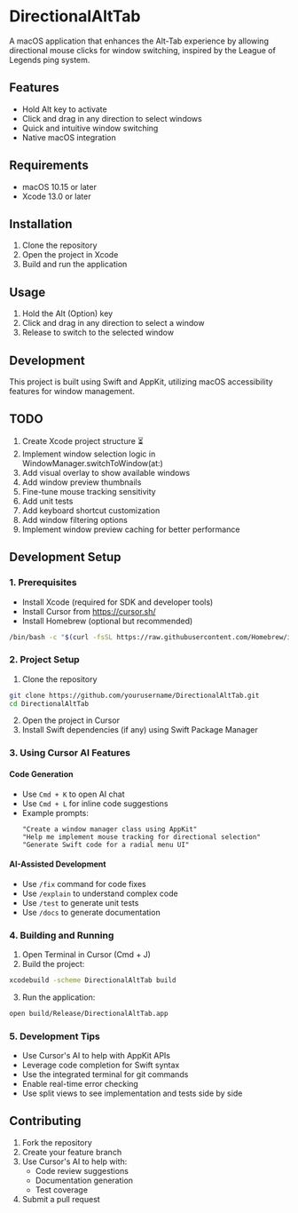 # DirectionalAltTab

A macOS application that enhances the Alt-Tab experience by allowing directional mouse clicks for window switching, inspired by the League of Legends ping system.

## Features

- Hold Alt key to activate
- Click and drag in any direction to select windows
- Quick and intuitive window switching
- Native macOS integration

## Requirements

- macOS 10.15 or later
- Xcode 13.0 or later

## Installation

1. Clone the repository
2. Open the project in Xcode
3. Build and run the application

## Usage

1. Hold the Alt (Option) key
2. Click and drag in any direction to select a window
3. Release to switch to the selected window

## Development

This project is built using Swift and AppKit, utilizing macOS accessibility features for window management.

## TODO
1. Create Xcode project structure ⏳
2. Implement window selection logic in WindowManager.switchToWindow(at:)
3. Add visual overlay to show available windows
4. Add window preview thumbnails
5. Fine-tune mouse tracking sensitivity
6. Add unit tests
7. Add keyboard shortcut customization
8. Add window filtering options
9. Implement window preview caching for better performance

## Development Setup

### 1. Prerequisites
- Install Xcode (required for SDK and developer tools)
- Install Cursor from https://cursor.sh/
- Install Homebrew (optional but recommended)
```bash
/bin/bash -c "$(curl -fsSL https://raw.githubusercontent.com/Homebrew/install/HEAD/install.sh)"
```

### 2. Project Setup
1. Clone the repository
```bash
git clone https://github.com/yourusername/DirectionalAltTab.git
cd DirectionalAltTab
```

2. Open the project in Cursor
3. Install Swift dependencies (if any) using Swift Package Manager

### 3. Using Cursor AI Features

#### Code Generation
- Use `Cmd + K` to open AI chat
- Use `Cmd + L` for inline code suggestions
- Example prompts:
  ```
  "Create a window manager class using AppKit"
  "Help me implement mouse tracking for directional selection"
  "Generate Swift code for a radial menu UI"
  ```

#### AI-Assisted Development
- Use `/fix` command for code fixes
- Use `/explain` to understand complex code
- Use `/test` to generate unit tests
- Use `/docs` to generate documentation

### 4. Building and Running
1. Open Terminal in Cursor (Cmd + J)
2. Build the project:
```bash
xcodebuild -scheme DirectionalAltTab build
```
3. Run the application:
```bash
open build/Release/DirectionalAltTab.app
```

### 5. Development Tips
- Use Cursor's AI to help with AppKit APIs
- Leverage code completion for Swift syntax
- Use the integrated terminal for git commands
- Enable real-time error checking
- Use split views to see implementation and tests side by side

## Contributing

1. Fork the repository
2. Create your feature branch
3. Use Cursor's AI to help with:
   - Code review suggestions
   - Documentation generation
   - Test coverage
4. Submit a pull request
